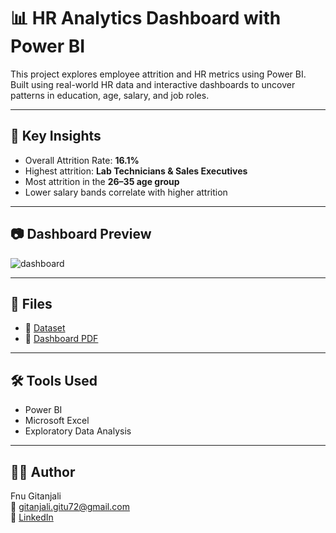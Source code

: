 # 📊 HR Analytics Dashboard with Power BI

This project explores employee attrition and HR metrics using Power BI. Built using real-world HR data and interactive dashboards to uncover patterns in education, age, salary, and job roles.

---

## 📌 Key Insights

- Overall Attrition Rate: **16.1%**
- Highest attrition: **Lab Technicians & Sales Executives**
- Most attrition in the **26–35 age group**
- Lower salary bands correlate with higher attrition

---

## 📷 Dashboard Preview

![dashboard](./images/dashboard_screenshot.png)

---

## 📎 Files

- 📄 [Dataset](./data/HR_Analytics.csv)
- 📄 [Dashboard PDF](./report/HR_Analytics_Report.pdf)

---

## 🛠️ Tools Used

- Power BI
- Microsoft Excel
- Exploratory Data Analysis

---

## 👩‍💻 Author

Fnu Gitanjali  
📧 gitanjali.gitu72@gmail.com  
🔗 [LinkedIn](https://www.linkedin.com/in/gitanjali-fnu/)


